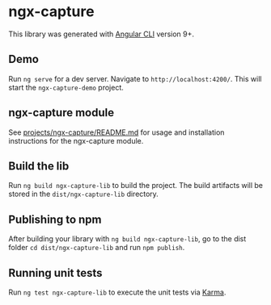 # ngx-capture
This library was generated with [Angular CLI](https://github.com/angular/angular-cli) version 9+.


## Demo
Run `ng serve` for a dev server. Navigate to `http://localhost:4200/`. This will start the `ngx-capture-demo` project.

## ngx-capture module
See [projects/ngx-capture/README.md](projects/ngx-capture/README.md) for usage and installation instructions for the ngx-capture module.

## Build the lib

Run `ng build ngx-capture-lib` to build the project. The build artifacts will be stored in the `dist/ngx-capture-lib` directory.

## Publishing to npm

After building your library with `ng build ngx-capture-lib`, go to the dist folder `cd dist/ngx-capture-lib` and run `npm publish`.

## Running unit tests

Run `ng test ngx-capture-lib` to execute the unit tests via [Karma](https://karma-runner.github.io).